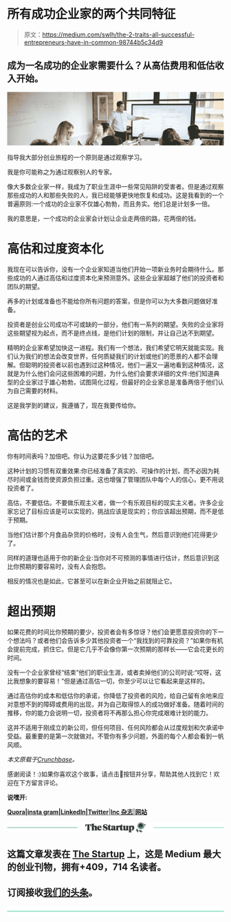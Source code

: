 # 所有成功企业家的两个共同特征

> 原文：<https://medium.com/swlh/the-2-traits-all-successful-entrepreneurs-have-in-common-98744b5c34d9>

## 成为一名成功的企业家需要什么？从高估费用和低估收入开始。

![](img/e60cbc4dc2cc30bba56c80fa59a97a95.png)

指导我大部分创业旅程的一个原则是通过观察学习。

我是你可能称之为通过观察别人的专家。

像大多数企业家一样，我成为了职业生涯中一些常见陷阱的受害者。但是通过观察那些成功的人和那些失败的人，我已经能够更快地恢复和成功。这是我看到的一个普遍原则:一个成功的企业家不仅雄心勃勃，而且务实。他们总是计划多一倍。

我的意思是，一个成功的企业家会计划让企业走两倍的路，花两倍的钱。

# 高估和过度资本化

我现在可以告诉你，没有一个企业家知道当他们开始一项新业务时会期待什么。那些成功的人通过高估和过度资本化来预测意外。这些企业家超越了他们的投资者和团队的期望。

再多的计划或准备也不能给你所有问题的答案，但是你可以为大多数问题做好准备。

投资者是创业公司成功不可或缺的一部分，他们有一系列的期望。失败的企业家将这些期望视为起点，而不是终点线，是他们计划的限制，并让自己达不到期望。

精明的企业家希望加快这一进程。我们有一个想法，我们希望它明天就能实现。我们认为我们的想法会改变世界，任何质疑我们的计划或他们的愿景的人都不会理解。但聪明的投资者以前也遇到过这种情况，他们一遍又一遍地看到这种情况，这就是为什么他们会问这些困难的问题，为什么他们会要求详细的文件:他们知道典型的企业家过于雄心勃勃，试图简化过程，但最好的企业家总是准备两倍于他们认为自己需要的材料。

这是我学到的建议，我遵循了，现在我要传给你。

# 高估的艺术

你有时间表吗？加倍吧。你认为这要花多少钱？加倍吧。

这种计划的习惯有双重效果:你已经准备了真实的、可操作的计划，而不必因为耗尽时间或金钱而使资源负担过重。这也增强了管理团队中每个人的信心，更不用说投资者了。

高估，不要低估。不要做乐观主义者，做一个有乐观目标的现实主义者。许多企业家忘记了目标应该是可以实现的，挑战应该是现实的；你应该超出预期，而不是低于预期。

当他们估计那个月食品杂货的价格时，没有人会生气，然后意识到他们花得更少了。

同样的道理也适用于你的新企业:当你对不可预测的事情进行估计，然后意识到这比你预期的要容易时，没有人会抱怨。

相反的情况也是如此，它甚至可以在新企业开始之前就阻止它。

# 超出预期

如果花费的时间比你预期的要少，投资者会有多惊讶？他们会更愿意投资你的下一个想法吗？或者他们会告诉多少其他投资者一个“我找到的可靠投资？”如果你有机会提前完成，抓住它。但是它几乎不会像你第一次预期的那样长——它会花更长的时间。

没有一个企业家曾经“结束”他们的职业生涯，或者卖掉他们的公司时说:“哎呀，这比我想象的要容易！”但是通过高估一切，你至少可以让它看起来是这样的。

通过高估你的成本和低估你的承诺，你降低了投资者的风险，给自己留有余地来应对意想不到的障碍或费用的出现，并为自己取得惊人的成功做好准备。随着时间的推移，你的能力会说明一切，投资者将不再那么担心你完成艰难计划的能力。

这并不适用于刚成立的新公司，但任何项目、任何风险都会从过度规划和欠承诺中受益。最重要的是第一次就做对。不管你有多少问题，外面的每个人都会看到一帆风顺。

*本文原载于*[*Crunchbase*](https://about.crunchbase.com/blog/how-to-quit-a-job/)*。*

感谢阅读！:)如果你喜欢这个故事，请点击👏按钮并分享，帮助其他人找到它！欢迎在下方留言评论。

**说嘿开:**

[**Quora**](https://www.quora.com/profile/Ron-Gibori-1)**|**[**insta gram**](https://www.instagram.com/rgibori/)**|**[**LinkedIn**](https://www.linkedin.com/in/rongibori/)**|**[**Twitter**](https://twitter.com/rongibori)|[**Inc 杂志**](https://www.inc.com/author/ron-gibori)|[**网站**](http://www.idea-booth.com)

[![](img/308a8d84fb9b2fab43d66c117fcc4bb4.png)](https://medium.com/swlh)

## 这篇文章发表在 [The Startup](https://medium.com/swlh) 上，这是 Medium 最大的创业刊物，拥有+409，714 名读者。

## 订阅接收[我们的头条](http://growthsupply.com/the-startup-newsletter/)。

[![](img/b0164736ea17a63403e660de5dedf91a.png)](https://medium.com/swlh)